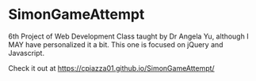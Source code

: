 # SimonGameAttempt
6th Project of Web Development Class taught by Dr Angela Yu, although I MAY have personalized it a bit. This one is focused on jQuery and Javascript. 

Check it out at https://cpiazza01.github.io/SimonGameAttempt/
